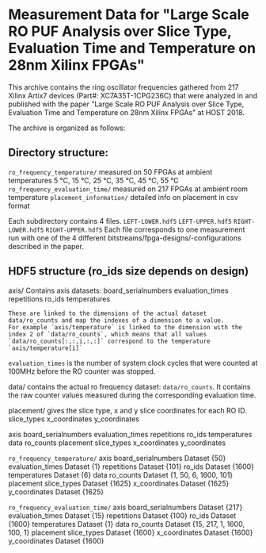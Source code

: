 # Measurement Data for "Large Scale RO PUF Analysis over Slice Type, Evaluation Time and Temperature on 28nm Xilinx FPGAs"

This archive contains the ring oscillator frequencies gathered from 217 Xilinx
Artix7 devices (Part#: XC7A35T-1CPG236C) that were analyzed in and published
with the paper "Large Scale RO PUF Analysis over Slice Type, Evaluation Time
and Temperature on 28nm Xilinx FPGAs" at HOST 2018.

The archive is organized as follows:

## Directory structure:

`ro_frequency_temperature/`
	measured on 50 FPGAs at ambient temperatures 5 °C, 15 °C, 25 °C, 35 °C, 45 °C, 55 °C
`ro_frequency_evaluation_time/`
	measured on 217 FPGAs at ambient room temperature
`placement_information/`
	detailed info on placement in csv format


Each subdirectory contains 4 files.
	`LEFT-LOWER.hdf5`
	`LEFT-UPPER.hdf5`
	`RIGHT-LOWER.hdf5`
	`RIGHT-UPPER.hdf5`
Each file corresponds to one measurement run with one of the 4 different bitstreams/fpga-designs/-configurations described in the paper.



## HDF5 structure (ro_ids size depends on design)

axis/
	Contains axis datasets:
		board_serialnumbers
		evaluation_times
		repetitions
		ro_ids
		temperatures

	These are linked to the dimensions of the actual dataset data/ro_counts and map the indexes of a dimension to a value.
	For example `axis/temperature` is linked to the dimension with the index 2 of `data/ro_counts`, which means that all values `data/ro_counts[:,:,i,:,:]` correspond to the temperature `axis/temperature[i]`
`evaluation_times` is the number of system clock cycles that were counted at 100MHz before the RO counter was stopped.

data/
	contains the actual ro frequency dataset:
		`data/ro_counts`.
	It contains the raw counter values measured during the corresponding evaluation time.

placement/
	gives the slice type, x and y slice coordinates for each RO ID.
		slice_types
		x_coordinates
		y_coordinates

axis
	board_serialnumbers
	evaluation_times
	repetitions
	ro_ids
	temperatures
data
	ro_counts
placement
	slice_types
	x_coordinates
	y_coordinates



`ro_frequency_temperature/`
axis
	board_serialnumbers      Dataset {50}
	evaluation_times         Dataset {1}
	repetitions              Dataset {101}
	ro_ids                   Dataset {1600}
	temperatures             Dataset {6}
data
	ro_counts                Dataset {1, 50, 6, 1600, 101}
placement
	slice_types              Dataset {1625}
	x_coordinates            Dataset {1625}
	y_coordinates            Dataset {1625}

`ro_frequency_evaluation_time/`
axis
	board_serialnumbers      Dataset {217}
	evaluation_times         Dataset {15}
	repetitions              Dataset {100}
	ro_ids                   Dataset {1600}
	temperatures             Dataset {1}
data
	ro_counts                Dataset {15, 217, 1, 1600, 100, 1}
placement
	slice_types              Dataset {1600}
	x_coordinates            Dataset {1600}
	y_coordinates            Dataset {1600}

